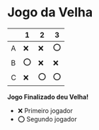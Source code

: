 # Jogo da Velha

|   | 1 | 2 | 3 |
|---|---|---|---|
| A | ❌ | ❌  | ⭕ |
| B | ⭕ | ❌ | ❌ |
| C | ❌ | ⭕ | ⭕ |

**Jogo Finalizado deu Velha!**

- ❌ Primeiro jogador 
- ⭕ Segundo jogador